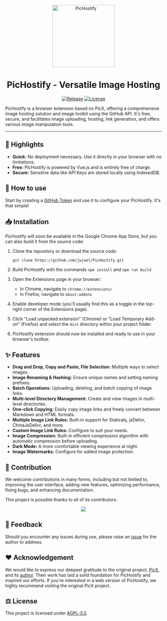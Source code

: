 <p align="center">
  <a href="https://github.com/jwjoel/PicHostify" >
    <img width="200" alt="PicHostify" src="https://cdn.staticaly.com/gh/jwjoel/images-hosting@main/20230521/logo.4hkvjfbcwn80.png">
  </a>
</p>

<h1 align="center"> PicHostify - Versatile Image Hosting</h1>

<p align="center">
  <a href="https://github.com/jwjoel/PicHostify/releases"><img src="https://img.shields.io/github/release/jwjoel/PicHostify.svg" alt="Release"></a>
  <a href="https://github.com/jwjoel/PicHostify/blob/main/LICENSE.md"><img src="https://img.shields.io/github/license/jwjoel/PicHostify.svg" alt="License"></a>
</p>

PicHostify is a browser extension based on PicX, offering a comprehensive image hosting solution and image toolkit using the GitHub API. It's free, secure, and facilitates image uploading, hosting, link generation, and offers various image manipulation tools.

---

## :star2: Highlights

- **Quick:** No deployment necessary. Use it directly in your browser with no limitations.
- **Free:** PicHostify is powered by Vue.js and is entirely free of charge.
- **Secure:** Sensitive data like API Keys are stored locally using IndexedDB.

## :book: How to use

Start by creating a [GitHub Token](https://github.com/settings/tokens/new) and use it to configure your PicHostify. It's that simple!

## :inbox_tray: Installation

PicHostify will soon be available in the Google Chrome App Store, but you can also build it from the source code:

1. Clone the repository or download the source code:

    ```
    git clone https://github.com/jwjoel/PicHostify.git
    ```

2. Build PicHostify with the commands `npm install` and `npm run build`

3. Open the Extensions page in your browser:

    - In Chrome, navigate to `chrome://extensions/`
    - In Firefox, navigate to `about:addons`

4. Enable developer mode (you'll usually find this as a toggle in the top-right corner of the Extensions page).

5. Click "Load unpacked extension" (Chrome) or "Load Temporary Add-on" (Firefox) and select the `dist` directory within your project folder.

6. PicHostify extension should now be installed and ready to use in your browser's toolbar.

## :sparkles: Features

- **Drag and Drop, Copy and Paste, File Selection:** Multiple ways to select images.
- **Image Renaming & Hashing:** Ensure unique names and setting naming prefixes.
- **Batch Operations:** Uploading, deleting, and batch copying of image links.
- **Multi-level Directory Management:** Create and view images in multi-level directories.
- **One-click Copying:** Easily copy image links and freely convert between Markdown and HTML formats.
- **Multiple Image Link Rules:** Built-in support for Staticaly, jsDelivr, ChinaJsDelivr, and more.
- **Custom Image Link Rules:** Configure to suit your needs.
- **Image Compression:** Built-in efficient compression algorithm with automatic compression before uploading.
- **Dark Mode:** A more comfortable viewing experience at night.
- **Image Watermarks:** Configure for added image protection.

## :handshake: Contribution

We welcome contributions in many forms, including but not limited to, improving the user interface, adding new features, optimizing performance, fixing bugs, and enhancing documentation.

This project is possible thanks to all of its contributors:

<p align="center">
  <a href="https://github.com/jwjoel/PicHostify/graphs/contributors">
    <img src="https://contrib.rocks/image?repo=jwjoel/PicHostify" />
  </a>
</p>

## :speech_balloon: Feedback

Should you encounter any issues during use, please raise an [issue](https://github.com/jwjoel/PicHostify/issues) for the author to address.

## :heart: Acknowledgement

We would like to express our deepest gratitude to the original project, [PicX](https://github.com/XPoet/picx), and its [author](https://github.com/XPoet). Their work has laid a solid foundation for PicHostify and inspired our efforts. If you're interested in a web version of PicHostify, we highly recommend visiting the original PicX project.

## :balance_scale: License

This project is licensed under [AGPL-3.0](https://github.com/jwjoel/PicHostify/blob/master/LICENSE).

